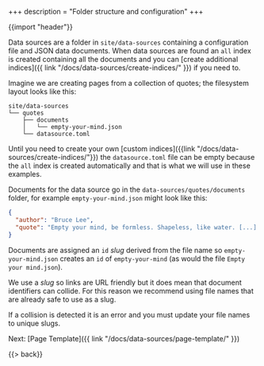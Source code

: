 +++
description = "Folder structure and configuration"
+++

{{import "header"}}

Data sources are a folder in `site/data-sources` containing a configuration file and JSON data documents. When data sources are found an `all` index is created containing all the documents and you can [create additional indices]({{ link "/docs/data-sources/create-indices/" }}) if you need to.

Imagine we are creating pages from a collection of quotes; the filesystem layout looks like this:

```
site/data-sources
└── quotes
    ├── documents
    │   └── empty-your-mind.json
    └── datasource.toml
```

Until you need to create your own [custom indices]({{link "/docs/data-sources/create-indices/"}}) the `datasource.toml` file can be empty because the `all` index is created automatically and that is what we will use in these examples.

Documents for the data source go in the `data-sources/quotes/documents` folder, for example `empty-your-mind.json` might look like this:

```json
{
  "author": "Bruce Lee",
  "quote": "Empty your mind, be formless. Shapeless, like water. [...] Be water, my friend."
}
```
Documents are assigned an `id` *slug* derived from the file name so `empty-your-mind.json` creates an `id` of `empty-your-mind` (as would the file `Empty your mind.json`).

We use a *slug* so links are URL friendly but it does mean that document identifiers can collide. For this reason we recommend using file names that are already safe to use as a slug.

If a collision is detected it is an error and you must update your file names to unique slugs.

Next: [Page Template]({{ link "/docs/data-sources/page-template/" }})

{{> back}}
